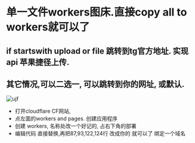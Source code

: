 # 单一文件workers图床.直接copy all to  workers就可以了
## if startswith  upload or file  跳转到tg官方地址. 实现api 苹果捷径上传. 
## 其它情况,可以二选一, 可以跳转到你的网址, 或默认.

 
 ![ujf](https://pichub.51xmi.com/file/31c49357111e7830858cb.png)
 
- 打开cloudflare CF网站, 
- 点左面的workers and pages. 创建应用程序 
- 创建 workers, 名称处改一个好记的, 占右下角的部署 
- 编辑代码 直接替换,再把87,93,122,124行 改成你的 就可以了 绑定一个域名
